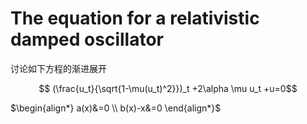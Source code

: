 # The equation for a relativistic damped oscillator 

讨论如下方程的渐进展开

$$ (\frac{u_t}{\sqrt{1-\mu(u_t)^2}})_t +2\alpha \mu u_t +u=0$$

$\begin{align*}
  a(x)&=0 \\
  b(x)-x&=0
\end{align*}$
